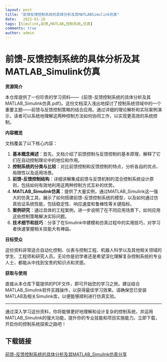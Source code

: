 ```yaml
---
layout: post
title: "前馈反馈控制系统的具体分析及其MATLABSimulink仿真"
date:   2021-01-10
tags: [Simulink,前馈,MATLAB,控制系统,仿真]
comments: true
author: admin
---
```

# 前馈-反馈控制系统的具体分析及其MATLAB_Simulink仿真

**资源简介**

本仓库提供了一份珍贵的学习资料——《前馈-反馈控制系统的具体分析及其MATLAB_Simulink仿真.pdf》。这份文档深入浅出地探讨了控制系统领域中的一个重要主题——前馈与反馈控制策略的结合应用。通过详细的理论解析和实际案例演示，读者可以系统地理解这两种控制方法如何协同工作，以实现更高效的系统控制。

**内容概览**

文档覆盖了以下核心内容：

1. **基本概念阐述**：首先，文档介绍了前馈控制与反馈控制的基本原理，解释了它们在自动控制理论中的地位和作用。
2. **控制系统的分类与比较**：对比前馈控制和反馈控制的特点，分析各自的优点、局限性以及适用场景。
3. **前馈-反馈控制结构**：详细讲解集成前馈与反馈机制的混合控制系统设计原则，包括如何有效地利用这两种控制方式互补的优势。
4. **MATLAB_Simulink仿真**：提供了大量实例，通过MATLAB_Simulink这一强大的仿真工具，展示了如何搭建前馈-反馈控制系统的模型，以及如何通过仿真验证系统性能，包括稳定性、响应速度和鲁棒性等关键指标。
5. **案例研究**：通过具体的工程案例，进一步说明了在不同应用场景下，如何应用这些控制策略解决实际问题。
6. **技术细节和技巧**：分享了在Simulink中建模和仿真过程中的实用技巧，对学习者快速掌握相关技能大有裨益。

**目标受众**

这份资料非常适合自动化控制、仪表与控制工程、机器人科学以及其他相关领域的学生、工程师和研究人员。无论你是初学者还是希望深化理解复杂控制系统的专业人士，都能从中找到宝贵的知识点和灵感。

**获取与使用**

直接从本仓库下载提供的PDF文件，即可开始您的学习之旅。建议结合MATLAB_Simulink软件实践操作，以获得最佳学习效果。请确保您已安装MATLAB及相关Simulink库，以便能够顺利进行仿真实验。

---

通过深入学习这份资料，你将能够更好地理解和设计复杂的控制系统，并运用MATLAB_Simulink的强大功能，提升你的专业技能和项目实施能力。立即下载，开启你的控制系统探索之路吧！

## 下载链接

[前馈-反馈控制系统的具体分析及其MATLAB_Simulink仿真分享](https://pan.quark.cn/s/d19d2278d640)